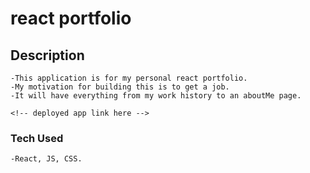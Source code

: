 # react portfolio

<!-- mock up img -->

## Description
    -This application is for my personal react portfolio.
    -My motivation for building this is to get a job.
    -It will have everything from my work history to an aboutMe page.

    <!-- deployed app link here -->

### Tech Used
    -React, JS, CSS.

